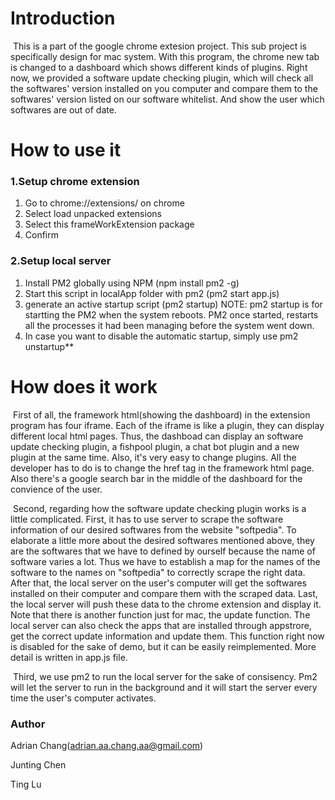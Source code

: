 # Introduction

​    This is a part of the google chrome extesion project. This sub project is specifically design for mac system. With this program, the chrome new tab is changed to a dashboard which shows different kinds of plugins. Right now, we provided a software update checking plugin, which will check all the softwares' version installed on you computer and compare them to the softwares' version listed on our software whitelist. And show the user which softwares are out of date. 

# How to use it

### 1.Setup chrome extension

1. Go to chrome://extensions/ on chrome
2. Select load unpacked extensions
3. Select this frameWorkExtension package
4. Confirm

### 2.Setup local server

1. Install PM2 globally using NPM (npm install pm2 -g)
2. Start this script in localApp folder with pm2 (pm2 start app.js)
3. generate an active startup script (pm2 startup) NOTE: pm2 startup is for startting the PM2 when the system reboots. PM2 once started, restarts all the processes it had been managing before the system went down.
4. In case you want to disable the automatic startup, simply use pm2 unstartup**



# How does it work

​    First of all, the framework html(showing the dashboard) in the extension program has four iframe. Each of the iframe is like a plugin, they can display different local html pages. Thus, the dashboad can display an software update checking plugin, a fishpool plugin, a chat bot plugin and a new plugin at the same time. Also, it's very easy to change plugins. All the developer has to do is to change the href tag in the framework html page. Also there's a google search bar in the middle of the dashboard for the convience of the user. 

​    Second, regarding how the software update checking plugin works is a little complicated. First, it has to use server to scrape the software information of our desired softwares from the website "softpedia".  To elaborate a little more about the desired softwares mentioned above, they are the softwares that we have to defined by ourself because the name of software varies a lot. Thus we have to establish a map for the names of the software to the names on "softpedia" to correctly scrape the right data. After that, the local server on the user's computer will get the softwares installed on their computer and compare them with the scraped data. Last, the local server will push these data to the chrome extension and display it. Note that there is another function just for mac, the update function. The local server can also check the apps that are installed through appstrore,  get the correct update information and update them. This function right now is disabled for the sake of demo, but it can be easily reimplemented. More detail is written in app.js file.

​    Third, we use pm2 to run the local server for the sake of consisency. Pm2 will let the server to run in the background and it will start the server every time the user's computer activates.

### Author

Adrian Chang(adrian.aa.chang.aa@gmail.com)

Junting Chen

Ting Lu



# 




